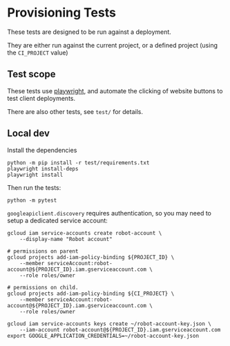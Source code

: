 # Provisioning Tests

These tests are designed to be run against a deployment. 

They are either run against the current project, or a defined project (using the `CI_PROJECT` value)


## Test scope

These tests use [playwright](https://playwright.dev/), and automate the clicking of website buttons to test client deployments. 

There are also other tests, see `test/` for details. 

## Local dev

Install the dependencies

```
python -m pip install -r test/requirements.txt
playwright install-deps  
playwright install
```

Then run the tests: 

```
python -m pytest
```


`googleapiclient.discovery` requires authentication, so you may need to setup a dedicated service account:

```
gcloud iam service-accounts create robot-account \
    --display-name "Robot account"

# permissions on parent
gcloud projects add-iam-policy-binding ${PROJECT_ID} \
    --member serviceAccount:robot-account@${PROJECT_ID}.iam.gserviceaccount.com \
    --role roles/owner

# permissions on child. 
gcloud projects add-iam-policy-binding ${CI_PROJECT} \
    --member serviceAccount:robot-account@${PROJECT_ID}.iam.gserviceaccount.com \
    --role roles/owner

gcloud iam service-accounts keys create ~/robot-account-key.json \
    --iam-account robot-account@${PROJECT_ID}.iam.gserviceaccount.com
export GOOGLE_APPLICATION_CREDENTIALS=~/robot-account-key.json
```
